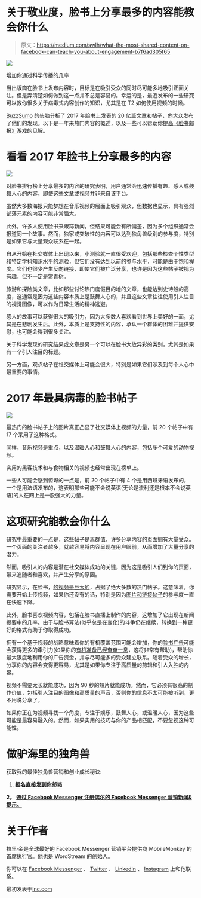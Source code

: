 # 关于敬业度，脸书上分享最多的内容能教会你什么

> 原文：<https://medium.com/swlh/what-the-most-shared-content-on-facebook-can-teach-you-about-engagement-b7f6ad305f65>

![](img/2c2ec7a270aff9d983147866c7f9b92f.png)

增加你通过科学传播的几率

当出版商在脸书上发布内容时，目标是在吸引受众的同时尽可能多地吸引正面关注。但是弄清楚如何做到这一点并不总是容易的。幸运的是，最近发布的一些研究可以教你很多关于病毒式内容创作的知识，尤其是在 T2 如何使用视频的时候。

[BuzzSumo](http://buzzsumo.com/blog/the-most-shared-facebook-content-posts-videos/) 的头脑分析了 2017 年脸书上发表的 20 亿篇文章和帖子，向大众发布了他们的发现。以下是一年来热门内容的概述，以及一些可以帮助你[提高《脸书邮报》游戏](https://mobilemonkey.com/blog/2018/02/boost-facebook-video-views)的见解。

# 看看 2017 年脸书上分享最多的内容

![](img/0ba31ce436d13e808e0b78215fc7f0a1.png)

对脸书排行榜上分享最多的内容的研究表明，用户通常会迅速传播有趣、感人或鼓舞人心的内容，即使这些文章或视频并非来自该平台。

虽然大多数海报只能梦想在音乐视频的层面上吸引观众，但数据也显示，具有强烈部落元素的内容可能非常强大。

此外，许多人使用脸书来跟踪新闻，但结果可能会有所偏差，因为多个组织通常会报道同一个故事。然而，独家或突破性的内容可以达到独角兽级别的参与度，特别是如果它与大量观众联系在一起。

自从开始在社交媒体上出现以来，小测验就一直很受欢迎，包括那些检查个性类型和特定学科知识水平的测验，但它们没有达到以前的参与水平，可能是由于饱和程度。它们也很少产生反向链接，即使它们被广泛分享，也许是因为这些帖子被视为有趣，但不一定是常青树。

旅游和探险类文章，比如那些讨论热门度假目的地的文章，也能达到史诗般的高度，这通常是因为这些内容本质上是鼓舞人心的，并且这些文章往往使用引人注目的视觉图像，可以作为日常生活的精神逃避。

感人的故事可以获得很大的吸引力，因为大多数人喜欢看到世界上美好的一面，尤其是在悲剧发生后。此外，本质上是支持性的内容，承认一个群体的困难并提供安慰，也可能会得到很多关注。

关于科学发现的研究结果或文章是另一个可以在脸书大放异彩的类别，尤其是如果有一个引人注目的标题。

另一方面，观点帖子在社交媒体上可能会很大，特别是如果它们涉及到每个人心中最重要的事情。

# 2017 年最具病毒的脸书帖子

![](img/7d9793dd8f6fbb6257b009faecdff6d0.png)

最热门的脸书帖子上的图片真正凸显了社交媒体上视频的力量，前 20 个帖子中有 17 个采用了这种格式。

同样，音乐视频是重点，以及温暖人心和鼓舞人心的内容，包括多个可爱的动物视频。

实用的黑客技术和与食物相关的视频也经常出现在榜单上。

一些人可能会感到惊讶的一点是，前 20 个帖子中有 4 个是用西班牙语发布的，一个是用法语发布的，这表明那些可能不会说英语(无论是流利还是根本不会说英语)的人在网上是一股强大的力量。

# 这项研究能教会你什么

研究中最重要的一点是，这些帖子是离群值，许多分享内容的页面拥有大量受众。一个页面的关注者越多，就越容易将内容呈现在用户眼前，从而增加了大量分享的潜力。

然而，吸引人的内容是潜在社交媒体成功的关键，因为这是吸引人们到你的页面，带来追随者和喜欢，并产生分享的原因。

研究显示，在脸书，[的视频是巨大的](https://www.inc.com/larry-kim/this-report-will-make-you-rethink-how-you-use-face.html)，占据了绝大多数的热门帖子。这意味着，你需要开始上传视频，如果你还没有的话，特别是因为[图片和链接帖子](https://www.inc.com/larry-kim/this-is-why-facebook-engagement-is-falling-for-bra.html)的参与度一直在快速下降。

此外，脸书喜欢视频内容，包括在脸书直播上制作的内容，这增加了它出现在新闻提要中的几率。由于与脸书算法(似乎总是在变化)的斗争仍在继续，转换到一种更好的格式有助于你取得成功。

拥有一个基于视频的战略意味着你的有机覆盖范围可能会增加，你的[脸书广告](https://www.inc.com/larry-kim/my-top-10-favorite-facebook-advertising-features.html)可能会获得更多的牵引力(如果你的[有机准备已经奄奄一息](https://www.inc.com/larry-kim/4-facebook-algorithm-hacks-to-revive-your-organic-reach.html)，这将非常有帮助)，帮助你最大限度地利用你的广告资金，并与尽可能多的受众建立联系。随着受众的增长，分享你的内容会变得更容易，尤其是如果你专注于高质量的剪辑和引人入胜的内容。

视频不需要太长就能成功，因为 90 秒的短片就能成功。然而，它必须有很高的制作价值，包括引人注目的图像和高质量的声音，否则你的信息不太可能被听到，更不用说分享了。

如果你正在为视频寻找一个角度，专注于娱乐，鼓舞人心，或温暖人心，因为这些可能是最容易融入的。然而，如果实用的技巧与你的产品相匹配，不要忽视这种可能性。

# 做驴海里的独角兽

获取我的最佳独角兽营销和创业成长秘诀:

1. [**报名直接发到你邮箱**](https://mobilemonkey.com/blog-subscription)

**2。** [**通过 Facebook Messenger 注册偶尔的 Facebook Messenger 营销新闻&提示。**](http://m.me/447438332063924?ref=e58448cdd16367419b279793544e132f5388067506f92c92e6)

# **关于作者**

拉里·金是全球最好的 Facebook Messenger 营销平台提供商 MobileMonkey 的首席执行官。他也是 WordStream 的创始人。

你可以在 [Facebook Messenger](http://m.me/447438332063924?ref=e58448cdd16367419b279793544e132f5388067506f92c92e6) 、 [Twitter](https://twitter.com/larrykim) 、 [LinkedIn](https://www.linkedin.com/in/larrykim) 、 [Instagram](https://www.instagram.com/kim_larry/) 上和他联系。

最初发表于[Inc.com](https://www.inc.com/larry-kim/what-most-shared-content-on-facebook-can-teach-you-about-engagement.html)